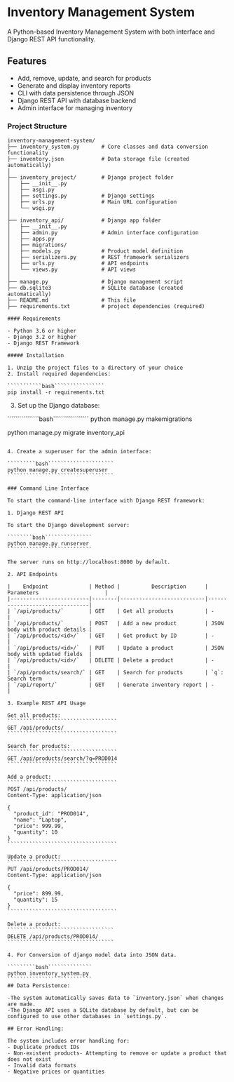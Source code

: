 # Inventory Management System

A Python-based Inventory Management System with both interface and Django REST API functionality.

## Features

- Add, remove, update, and search for products
- Generate and display inventory reports
- CLI with data persistence through JSON
- Django REST API with database backend
- Admin interface for managing inventory

### Project Structure

```
inventory-management-system/
├── inventory_system.py       # Core classes and data conversion functionality
├── inventory.json            # Data storage file (created automatically)
│
├── inventory_project/        # Django project folder
│   ├── __init__.py
│   ├── asgi.py
│   ├── settings.py           # Django settings
│   ├── urls.py               # Main URL configuration
│   └── wsgi.py
│
├── inventory_api/            # Django app folder
│   ├── __init__.py
│   ├── admin.py              # Admin interface configuration
│   ├── apps.py
│   ├── migrations/
│   ├── models.py             # Product model definition
│   ├── serializers.py        # REST framework serializers
│   ├── urls.py               # API endpoints
│   └── views.py              # API views
│
├── manage.py                 # Django management script
├── db.sqlite3                # SQLite database (created automatically)
├── README.md                 # This file
├── requirements.txt          # project dependencies (required)

#### Requirements

- Python 3.6 or higher
- Django 3.2 or higher
- Django REST Framework

##### Installation

1. Unzip the project files to a directory of your choice
2. Install required dependencies: 

```````````bash````````````````
pip install -r requirements.txt
```````````````````````````````

3. Set up the Django database:

````````````````bash``````````````````
python manage.py makemigrations

python manage.py migrate inventory_api
``````````````````````````````````````

4. Create a superuser for the admin interface:

`````````bash`````````````````````
python manage.py createsuperuser
``````````````````````````````````

### Command Line Interface

To start the command-line interface with Django REST framework:

1. Django REST API

To start the Django development server:

````````bash```````````````
python manage.py runserver
```````````````````````````

The server runs on http://localhost:8000 by default. 

2. API Endpoints

|    Endpoint             | Method |          Description      | Parameters                     |
|-------------------------|--------|---------------------------|--------------------------------|
| `/api/products/`        | GET    | Get all products          | -                              |
| `/api/products/`        | POST   | Add a new product         | JSON body with product details |
| `/api/products/<id>/`   | GET    | Get product by ID         | -                              |
| `/api/products/<id>/`   | PUT    | Update a product          | JSON body with updated fields  |
| `/api/products/<id>/`   | DELETE | Delete a product          | -                              |
| `/api/products/search/` | GET    | Search for products       | `q`: Search term               |
| `/api/report/`          | GET    | Generate inventory report | -                              |

3. Example REST API Usage

Get all products:
```````````````````````````````````
GET /api/products/
```````````````````````````````````

Search for products:
```````````````````````````````````
GET /api/products/search/?q=PROD014
```````````````````````````````````

Add a product:
```````````````````````````````````
POST /api/products/
Content-Type: application/json

{
  "product_id": "PROD014",
  "name": "Laptop",
  "price": 999.99,
  "quantity": 10
}
```````````````````````````````````

Update a product:
```````````````````````````````````
PUT /api/products/PROD014/
Content-Type: application/json

{
  "price": 899.99,
  "quantity": 15
}
```````````````````````````````````

Delete a product:
``````````````````````````````````
DELETE /api/products/PROD014/
``````````````````````````````````

4. For Conversion of django model data into JSON data.

`````````bash``````````````
python inventory_system.py
```````````````````````````
## Data Persistence:

-The system automatically saves data to `inventory.json` when changes are made.
-The Django API uses a SQLite database by default, but can be configured to use other databases in `settings.py`.

## Error Handling:

The system includes error handling for:
- Duplicate product IDs
- Non-existent products- Attempting to remove or update a product that does not exist
- Invalid data formats
- Negative prices or quantities
